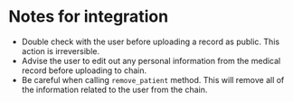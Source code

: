 # Notes for integration 
- Double check with the user before uploading a record as public. This action is irreversible.
- Advise the user to edit out any personal information from the medical record before uploading to chain. 
- Be careful when calling `remove_patient` method. This will remove all of the information related to the user from the chain.
